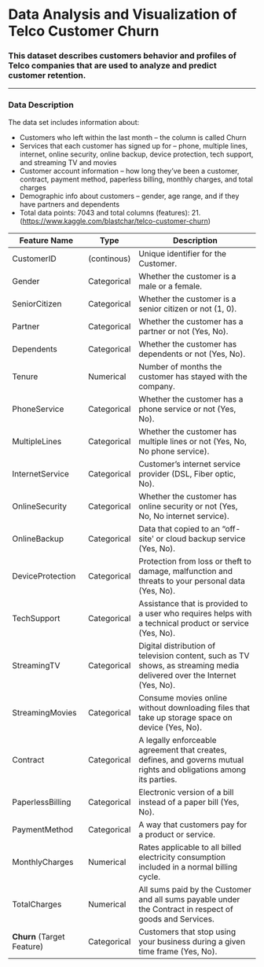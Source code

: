 # Data Analysis and Visualization of Telco Customer Churn

### This dataset describes customers behavior and profiles of Telco companies that are used to analyze and predict customer retention.
---

### **Data Description**
The data set includes information about:
- Customers who left within the last month – the column is called Churn
- Services that each customer has signed up for – phone, multiple lines, internet, online security, online backup, device protection, tech support, and streaming TV and movies
- Customer account information – how long they’ve been a customer, contract, payment method, paperless billing, monthly charges, and total charges
- Demographic info about customers – gender, age range, and if they have partners and dependents
- Total data points: 7043 and total columns (features): 21. (https://www.kaggle.com/blastchar/telco-customer-churn)


| Feature Name | Type | Description |
|----|----|----|
|CustomerID| (continous) |Unique identifier for the Customer.|
|Gender|Categorical| Whether the customer is a male or a female.|
|SeniorCitizen|Categorical| Whether the customer is a senior citizen or not (1, 0). |
|Partner|Categorical| Whether the customer has a partner or not (Yes, No).|
|Dependents|Categorical| Whether the customer has dependents or not (Yes, No).|
|Tenure| Numerical | Number of months the customer has stayed with the company.|
|PhoneService| Categorical | Whether the customer has a phone service or not (Yes, No).|
|MultipleLines| Categorical | Whether the customer has multiple lines or not (Yes, No, No phone service).|
|InternetService| Categorical| Customer’s internet service provider (DSL, Fiber optic, No).|
|OnlineSecurity| Categorical | Whether the customer has online security or not (Yes, No, No internet service).|
|OnlineBackup|Categorical| Data that copied to an “off-site' or cloud backup service (Yes, No). |
|DeviceProtection|Categorical| Protection from loss or theft to damage, malfunction and threats to your personal data (Yes, No). |
|TechSupport|Categorical| Assistance that is provided to a user who requires helps with a technical product or service (Yes, No). |
|StreamingTV|Categorical| Digital distribution of television content, such as TV shows, as streaming media delivered over the Internet (Yes, No). |
|StreamingMovies|Categorical| Consume movies online without downloading files that take up storage space on device (Yes, No). |
|Contract|Categorical| A legally enforceable agreement that creates, defines, and governs mutual rights and obligations among its parties. |
|PaperlessBilling|Categorical| Electronic version of a bill instead of a paper bill (Yes, No). |
|PaymentMethod|Categorical| A way that customers pay for a product or service. |
|MonthlyCharges|Numerical| Rates applicable to all billed electricity consumption included in a normal billing cycle. |
|TotalCharges|Numerical| All sums paid by the Customer and all sums payable under the Contract in respect of goods and Services. |
|**Churn** (Target Feature)| Categorical | Customers that stop using your business during a given time frame (Yes, No).|
